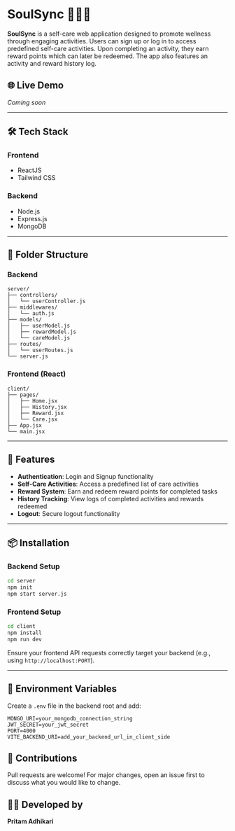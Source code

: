 # SoulSync 🧘‍♀️✨

**SoulSync** is a self-care web application designed to promote wellness through engaging activities. Users can sign up or log in to access predefined self-care activities. Upon completing an activity, they earn reward points which can later be redeemed. The app also features an activity and reward history log.

## 🌐 Live Demo
*Coming soon* 

---

## 🛠️ Tech Stack

### Frontend
- ReactJS
- Tailwind CSS 

### Backend
- Node.js
- Express.js
- MongoDB

---

## 📁 Folder Structure

### Backend
```
server/
├── controllers/
│   └── userController.js
├── middlewares/
│   └── auth.js
├── models/
│   ├── userModel.js
│   ├── rewardModel.js
│   └── careModel.js
├── routes/
│   └── userRoutes.js
└── server.js
```

### Frontend (React)
```
client/
├── pages/
│   ├── Home.jsx
│   ├── History.jsx
│   ├── Reward.jsx
│   └── Care.jsx
├── App.jsx
└── main.jsx
```

---

## 🔐 Features

- **Authentication**: Login and Signup functionality
- **Self-Care Activities**: Access a predefined list of care activities
- **Reward System**: Earn and redeem reward points for completed tasks
- **History Tracking**: View logs of completed activities and rewards redeemed
- **Logout**: Secure logout functionality

---

## 📦 Installation

### Backend Setup

```bash
cd server
npm init
npm start server.js
```

### Frontend Setup

```bash
cd client
npm install 
npm run dev
```

Ensure your frontend API requests correctly target your backend (e.g., using `http://localhost:PORT`).

---

## 🌱 Environment Variables

Create a `.env` file in the backend root and add:

```
MONGO_URI=your_mongodb_connection_string
JWT_SECRET=your_jwt_secret
PORT=4000
VITE_BACKEND_URI=add_your_backend_url_in_client_side
```


## 🤝 Contributions

Pull requests are welcome! For major changes, open an issue first to discuss what you would like to change.



## 🧑‍💻 Developed by

**Pritam Adhikari**
